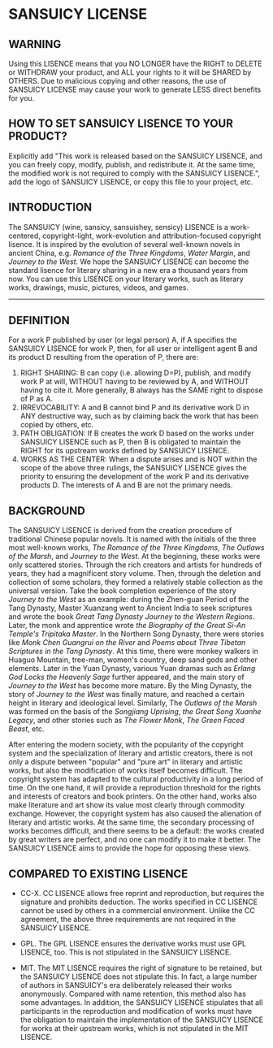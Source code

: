 # SANSUICY LICENSE 


## WARNING
Using this LISENCE means that you NO LONGER have the RIGHT to DELETE or WITHDRAW your product, and ALL your rights to it will be SHARED by OTHERS. Due to malicious copying and other reasons, the use of SANSUICY LICENSE may cause your work to generate LESS direct benefits for you.

## HOW TO SET SANSUICY LISENCE TO YOUR PRODUCT?

Explicitly add "This work is released based on the SANSUICY LISENCE, and you can freely copy, modify, publish, and redistribute it. At the same time, the modified work is not required to comply with the SANSUICY LISENCE.", add the logo of SANSUICY LISENCE, or copy this file to your project, etc.

## INTRODUCTION

The SANSUICY (wine, sansicy, sansuishey, sensicy) LISENCE is a work-centered, copyright-light, work-evolution and attribution-focused copyright lisence. It is inspired by the evolution of several well-known novels in ancient China, e.g. *Romance of the Three Kingdoms*, *Water Margin*, and *Journey to the West*. We hope the SANSUICY LISENCE can become the standard lisence for literary sharing in a new era a thousand years from now. You can use this LISENCE on your literary works, such as literary works, drawings, music, pictures, videos, and games.

---

## DEFINITION
For a work P published by user (or legal person) A, if A specifies the SANSUICY LISENCE for work P, then, for all user or intelligent agent B and its product D resulting from the operation of P, there are:
1. RIGHT SHARING: B can copy (i.e. allowing D=P), publish, and modify work P at will, WITHOUT having to be reviewed by A, and WITHOUT having to cite it. More generally, B always has the SAME right to dispose of P as A.
2. IRREVOCABILITY: A and B cannot bind P and its derivative work D in ANY destructive way, such as by claiming back the work that has been copied by others, etc.
3. PATH OBLIGATION: If B creates the work D based on the works under SANSUICY LISENCE such as P, then B is obligated to maintain the RIGHT for its upstream works defined by SANSUICY LISENCE.
4. WORKS AS THE CENTER: When a dispute arises and is NOT within the scope of the above three rulings, the SANSUICY LISENCE gives the priority to ensuring the development of the work P and its derivative products D. The interests of A and B are not the primary needs.

## BACKGROUND
The SANSUICY LISENCE is derived from the creation procedure of traditional Chinese popular novels. It is named with the initials of the three most well-known works, *The Romance of the Three Kingdoms*, *The Outlaws of the Marsh*, and *Journey to the West*. At the beginning, these works were only scattered stories. Through the rich creators and artists for hundreds of years, they had a magnificent story volume. Then, through the deletion and collection of some scholars, they formed a relatively stable collection as the universal version. Take the book completion experience of the story *Journey to the West* as an example: during the Zhen-guan Period of the Tang Dynasty, Master Xuanzang went to Ancient India to seek scriptures and wrote the book *Great Tang Dynasty Journey to the Western Regions*. Later, the monk and apprentice wrote *the Biography of the Great Si-An Temple's Tripitaka Master*. In the Northern Song Dynasty, there were stories like *Monk Chen Guangrui on the River* and *Poems about Three Tibetan Scriptures in the Tang Dynasty*. At this time, there were monkey walkers in Huaguo Mountain, tree-man, women's country, deep sand gods and other elements. Later in the Yuan Dynasty, various Yuan dramas such as *Erlang God Locks the Heavenly Sage* further appeared, and the main story of *Journey to the West* has become more mature. By the Ming Dynasty, the story of *Journey to the West* was finally mature, and reached a certain height in literary and ideological level. Similarly, The *Outlaws of the Marsh* was formed on the basis of the *Songjiang Uprising*, *the Great Song Xuanhe Legacy*, and other stories such as *The Flower Monk*, *The Green Faced Beast*, etc.

After entering the modern society, with the popularity of the copyright system and the specialization of literary and artistic creators, there is not only a dispute between "popular" and "pure art" in literary and artistic works, but also the modification of works itself becomes difficult. The copyright system has adapted to the cultural productivity in a long period of time. On the one hand, it will provide a reproduction threshold for the rights and interests of creators and book printers. On the other hand, works also make literature and art show its value most clearly through commodity exchange. However, the copyright system has also caused the alienation of literary and artistic works. At the same time, the secondary processing of works becomes difficult, and there seems to be a default: the works created by great writers are perfect, and no one can modify it to make it better. The SANSUICY LISENCE aims to provide the hope for opposing these views.


## COMPARED TO EXISTING LISENCE

* CC-X. CC LISENCE allows free reprint and reproduction, but requires the signature and prohibits deduction. The works specified in CC LISENCE cannot be used by others in a commercial environment. Unlike the CC agreement, the above three requirements are not required in the SANSUICY LISENCE.

* GPL. The GPL LISENCE ensures the derivative works must use GPL LISENCE, too. This is not stipulated in the SANSUICY LISENCE.

* MIT. The MIT LISENCE requires the right of signature to be retained, but the SANSUICY LISENCE does not stipulate this. In fact, a large number of authors in SANSUICY's era deliberately released their works anonymously. Compared with name retention, this method also has some advantages. In addition, the SANSUICY LISENCE stipulates that all participants in the reproduction and modification of works must have the obligation to maintain the implementation of the SANSUICY LISENCE for works at their upstream works, which is not stipulated in the MIT LISENCE.
